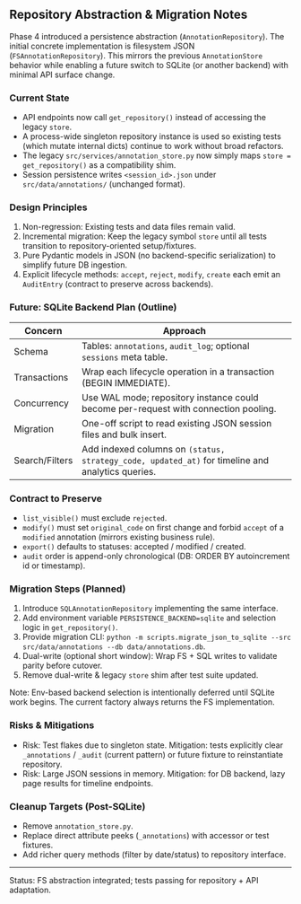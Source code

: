 ## Repository Abstraction & Migration Notes

Phase 4 introduced a persistence abstraction (`AnnotationRepository`). The initial concrete implementation is filesystem JSON (`FSAnnotationRepository`). This mirrors the previous `AnnotationStore` behavior while enabling a future switch to SQLite (or another backend) with minimal API surface change.

### Current State
* API endpoints now call `get_repository()` instead of accessing the legacy `store`.
* A process-wide singleton repository instance is used so existing tests (which mutate internal dicts) continue to work without broad refactors.
* The legacy `src/services/annotation_store.py` now simply maps `store = get_repository()` as a compatibility shim.
* Session persistence writes `<session_id>.json` under `src/data/annotations/` (unchanged format).

### Design Principles
1. Non-regression: Existing tests and data files remain valid.
2. Incremental migration: Keep the legacy symbol `store` until all tests transition to repository-oriented setup/fixtures.
3. Pure Pydantic models in JSON (no backend-specific serialization) to simplify future DB ingestion.
4. Explicit lifecycle methods: `accept`, `reject`, `modify`, `create` each emit an `AuditEntry` (contract to preserve across backends).

### Future: SQLite Backend Plan (Outline)
| Concern | Approach |
|---------|----------|
| Schema | Tables: `annotations`, `audit_log`; optional `sessions` meta table. |
| Transactions | Wrap each lifecycle operation in a transaction (BEGIN IMMEDIATE). |
| Concurrency | Use WAL mode; repository instance could become per-request with connection pooling. |
| Migration | One-off script to read existing JSON session files and bulk insert. |
| Search/Filters | Add indexed columns on `(status, strategy_code, updated_at)` for timeline and analytics queries. |

### Contract to Preserve
* `list_visible()` must exclude `rejected`.
* `modify()` must set `original_code` on first change and forbid `accept` of a `modified` annotation (mirrors existing business rule).
* `export()` defaults to statuses: accepted / modified / created.
* `audit` order is append-only chronological (DB: ORDER BY autoincrement id or timestamp).

### Migration Steps (Planned)
1. Introduce `SQLAnnotationRepository` implementing the same interface.
2. Add environment variable `PERSISTENCE_BACKEND=sqlite` and selection logic in `get_repository()`.
3. Provide migration CLI: `python -m scripts.migrate_json_to_sqlite --src src/data/annotations --db data/annotations.db`.
4. Dual-write (optional short window): Wrap FS + SQL writes to validate parity before cutover.
5. Remove dual-write & legacy `store` shim after test suite updated.

Note: Env-based backend selection is intentionally deferred until SQLite work begins. The current factory always returns the FS implementation.

### Risks & Mitigations
* Risk: Test flakes due to singleton state. Mitigation: tests explicitly clear `_annotations` / `_audit` (current pattern) or future fixture to reinstantiate repository.
* Risk: Large JSON sessions in memory. Mitigation: for DB backend, lazy page results for timeline endpoints.

### Cleanup Targets (Post-SQLite)
* Remove `annotation_store.py`.
* Replace direct attribute peeks (`_annotations`) with accessor or test fixtures.
* Add richer query methods (filter by date/status) to repository interface.

---
Status: FS abstraction integrated; tests passing for repository + API adaptation.
